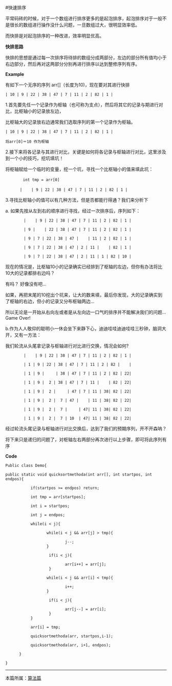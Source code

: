 

#快速排序

平常码砖的时候，对于一个数组进行排序更多的是起泡排序，起泡排序对于一般不是很长的数组进行操作没什么问题，一旦数组过大，很明显效率低。

而快排是对起泡排序的一种改进，效率明显优高。


**快排思路**

快排的思想是通过每一次排序将待排的数组分成两部分，左边的部分所有值均小于右边部分，然后再对这两部分分别再进行排序以达到整修序列有序。


**Example**


有如下一个无序的序列 arr[]（长度为10)，现在要对其进行快排

    | 10 | 9 | 22 | 38 | 47 | 7 | 11 | 2 | 82 | 1 |


1.首先要先任一个记录作为枢轴（也可称为支点），然后将其它的记录与期进行对比，比枢轴小的记录放左边，

比枢轴大的记录放右边通常我们选取序列的第一个记录作为枢轴。

    | 10 | 9 | 22 | 38 | 47 | 7 | 11 | 2 | 82 | 1 |

    将arr[0]＝10 作为枢轴

2.接下来将各记录与其进行对比，关键是如何将各记录与枢轴进行对比，这里涉及到一个小的技巧，挖坑填坑！

将枢轴赋给一个临时的变量，挖一个坑，寻找一个比枢轴小的值来填此坑：

        　  int tmp = arr[0]

       　　|    | 9 | 22 | 38 | 47 | 7 | 11 | 2 | 82 | 1 |


3.寻找比枢轴小的值可以有几种方法，但是否都能行得通？我们来分析下

a. 如果先按从左到右的顺序进行寻找，经过一次排序后，序列如下：

            |    | 9 | 22 | 38 | 47 | 7 | 11 | 2 | 82 | 1 |

            | 9 |    | 22 | 38 | 47 | 7 | 11 | 2 | 82 | 1 |

            | 9 | 7 | 22 | 38 | 47 |    | 11 | 2 | 82 | 1 |

            | 9 | 7 | 22 | 38 | 47 | 2 | 11 |    | 82 | 1 |

            | 9 | 7 | 22 | 38 | 47 | 2 | 11 | 1 | 82 | 10 |

现在的情况是，比枢轴10小的记录确实已经排到了枢轴的左边，但你有办法将比10大的记录都排右边吗？

有吗？ 好像没有吧...

如果，再把末尾的10挖出个坑来，让大的数来填，最后你发现，大的记录确实到了枢轴的右边，但小的记录又分布枢轴两边...

所以无论是一开始从右向左或者是从左向边一口气的排序并不能解决我们的问题... Game Over!



b.作为人人敬仰的聪明小一休会坐下来静下心，迪迪哇哇迪迪哇哇三秒钟，脑洞大开，又有一方法：

我们轮流从头尾拿记录与枢轴进行对比进行交换，情况会如何?


            |    | 9 | 22 | 38 | 47 | 7 | 11 | 2 | 82 | 1 |

            | 1 | 9 | 22 | 38 | 47 | 7 | 11 | 2 | 82 |    |

            | 1 | 9 |     | 38 | 47 | 7 | 11 | 2 | 82 | 22|

            | 1 | 9 |  2 | 38 | 47 | 7 | 11 |    | 82 | 22|

            | 1 | 9 |  2 |     | 47 | 7 | 11 | 38| 82 | 22|

            | 1 | 9 |  2 |  7 | 47 |    | 11 | 38| 82 | 22|

            | 1 | 9 |  2 |  7 |     | 47| 11 | 38| 82 | 22|

            | 1 | 9 |  2 |  7 | 10  | 47| 11 | 38| 82 | 22|


经过轮流头尾记录与枢轴进行对比交换后，达到了我们的预期序列，开不开森呐？

将下来只是递归的问题了，对枢轴左右两部分再次进行以上步骤，即可将此序列有序



**Code**

    Public class Demo{

    public static void quicksortmethoda(int arr[], int startpos, int endpos){

               if(startpos >= endpos) return;

               int tmp = arr[startpos];

               int i = startpos;

               int j = endpos;

               while(i < j){

                      while(i < j && arr[j] > tmp){

                              j--;
                      }

                       if(i < j){

                              arr[i++] = arr[j];
                       }

                      while(i < j && arr[i] < tmp){

                              i++;
                      }

                       if(i < j){

                              arr[j--] = arr[i];
                       }
               }

               arr[i] = tmp;

               quicksortmethoda(arr, startpos,i-1);

               quicksortmethoda(arr, i+1, endpos);

          }

    }



***

本篇所属：[算法篇](/Arithmetic/Index)


